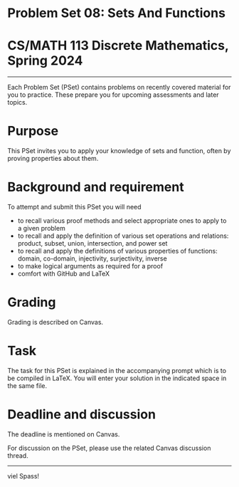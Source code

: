 # Problem Set 08: Sets And Functions

# CS/MATH 113 Discrete Mathematics, Spring 2024
***

Each Problem Set (PSet) contains problems on recently covered material for you to practice. These prepare you for upcoming assessments and later topics.

# Purpose

This PSet invites you to apply your knowledge of sets and function, often by proving properties about them.

# Background and requirement

To attempt and submit this PSet you will need
- to recall various proof methods and select appropriate ones to apply to a given problem
- to recall and apply the definition of various set operations and relations: product, subset, union, intersection, and power set
- to recall and apply the definitions of various properties of functions: domain, co-domain, injectivity, surjectivity, inverse
- to make logical arguments as required for a proof
- comfort with GitHub and LaTeX

# Grading

Grading is described on Canvas.

# Task

The task for this PSet is explained in the accompanying prompt which is to be compiled in LaTeX. You will enter your solution in the indicated space in the same file.

# Deadline and discussion

The deadline is mentioned on Canvas.

For discussion on the PSet, please use the related Canvas discussion thread.

---
viel Spass!
